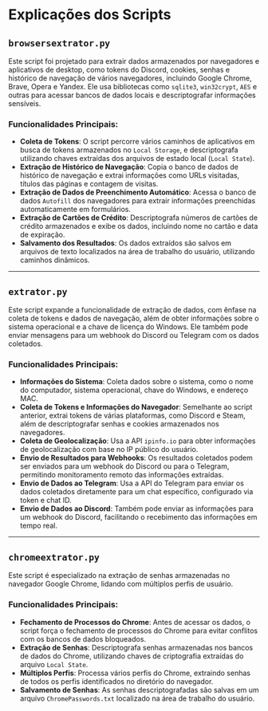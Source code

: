 # Explicações dos Scripts

## `browsersextrator.py`

Este script foi projetado para extrair dados armazenados por navegadores e aplicativos de desktop, como tokens do Discord, cookies, senhas e histórico de navegação de vários navegadores, incluindo Google Chrome, Brave, Opera e Yandex. Ele usa bibliotecas como `sqlite3`, `win32crypt`, `AES` e outras para acessar bancos de dados locais e descriptografar informações sensíveis.

### Funcionalidades Principais:
- **Coleta de Tokens**: O script percorre vários caminhos de aplicativos em busca de tokens armazenados no `Local Storage`, e descriptografa utilizando chaves extraídas dos arquivos de estado local (`Local State`).
- **Extração de Histórico de Navegação**: Copia o banco de dados de histórico de navegação e extrai informações como URLs visitadas, títulos das páginas e contagem de visitas.
- **Extração de Dados de Preenchimento Automático**: Acessa o banco de dados `Autofill` dos navegadores para extrair informações preenchidas automaticamente em formulários.
- **Extração de Cartões de Crédito**: Descriptografa números de cartões de crédito armazenados e exibe os dados, incluindo nome no cartão e data de expiração.
- **Salvamento dos Resultados**: Os dados extraídos são salvos em arquivos de texto localizados na área de trabalho do usuário, utilizando caminhos dinâmicos.

---

## `extrator.py`

Este script expande a funcionalidade de extração de dados, com ênfase na coleta de tokens e dados de navegação, além de obter informações sobre o sistema operacional e a chave de licença do Windows. Ele também pode enviar mensagens para um webhook do Discord ou Telegram com os dados coletados.

### Funcionalidades Principais:
- **Informações do Sistema**: Coleta dados sobre o sistema, como o nome do computador, sistema operacional, chave do Windows, e endereço MAC.
- **Coleta de Tokens e Informações do Navegador**: Semelhante ao script anterior, extrai tokens de várias plataformas, como Discord e Steam, além de descriptografar senhas e cookies armazenados nos navegadores.
- **Coleta de Geolocalização**: Usa a API `ipinfo.io` para obter informações de geolocalização com base no IP público do usuário.
- **Envio de Resultados para Webhooks**: Os resultados coletados podem ser enviados para um webhook do Discord ou para o Telegram, permitindo monitoramento remoto das informações extraídas.
- **Envio de Dados ao Telegram**: Usa a API do Telegram para enviar os dados coletados diretamente para um chat específico, configurado via token e chat ID.
- **Envio de Dados ao Discord**: Também pode enviar as informações para um webhook do Discord, facilitando o recebimento das informações em tempo real.

---

## `chromeextrator.py`

Este script é especializado na extração de senhas armazenadas no navegador Google Chrome, lidando com múltiplos perfis de usuário.

### Funcionalidades Principais:
- **Fechamento de Processos do Chrome**: Antes de acessar os dados, o script força o fechamento de processos do Chrome para evitar conflitos com os bancos de dados bloqueados.
- **Extração de Senhas**: Descriptografa senhas armazenadas nos bancos de dados do Chrome, utilizando chaves de criptografia extraídas do arquivo `Local State`.
- **Múltiplos Perfis**: Processa vários perfis do Chrome, extraindo senhas de todos os perfis identificados no diretório do navegador.
- **Salvamento de Senhas**: As senhas descriptografadas são salvas em um arquivo `ChromePasswords.txt` localizado na área de trabalho do usuário.
